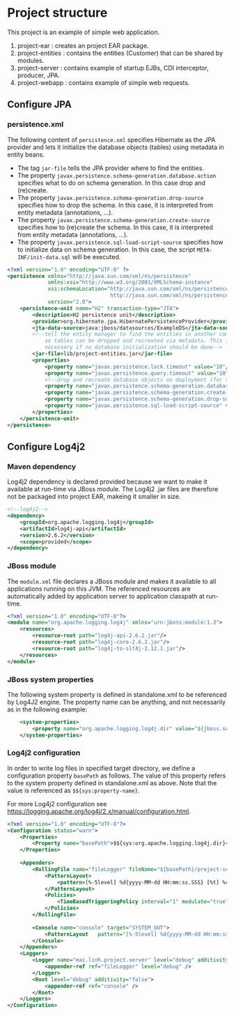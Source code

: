 # Project structure

This project is an example of simple web application.

1. project-ear : creates an project EAR package.
2. project-entities : contains the entities (Customer) that can be shared by modules.
3. project-server : contains example of startup EJBs, CDI interceptor, producer, JPA. 
4. project-webapp : contains example of simple web requests.

## Configure JPA 

### persistence.xml

The following content of `persistence.xml` specifies Hibernate as the JPA provider and lets it
initialize the database objects (tables) using metadata in entity beans.

- The tag `jar-file` tells the JPA provider where to find the entities. 
- The property `javax.persistence.schema-generation.database.action` specifies what to do on 
  schema generation. In this case drop and (re)create.
- The property `javax.persistence.schema-generation.drop-source` specifies how to drop the 
  schema. In this case, it is interpreted from entity metadata (annotations, ...).  
- The property `javax.persistence.schema-generation.create-source` specifies how to (re)create
  the schema. In this case, it is interpreted from entity metadata (annotations, ...).
- The property `javax.persistence.sql-load-script-source` specifies how to initialize data on
  schema generation. In this case, the script `META-INF/init-data.sql` will be executed.

```xml
<?xml version="1.0" encoding="UTF-8" ?>
<persistence xmlns="http://java.sun.com/xml/ns/persistence" 
             xmlns:xsi="http://www.w3.org/2001/XMLSchema-instance" 
             xsi:schemaLocation="http://java.sun.com/xml/ns/persistence
                                 http://java.sun.com/xml/ns/persistence/persistence_2_0.xsd" 
             version="2.0">
    <persistence-unit name="H2" transaction-type="JTA">
        <description>H2 persistence unit</description>    
        <provider>org.hibernate.jpa.HibernatePersistenceProvider</provider>
        <jta-data-source>java:jboss/datasources/ExampleDS</jta-data-source>
        <!--tell the entity manager to find the entities in another component, 
            so tables can be dropped and recreated via metadata. This it not 
            necessary if no database initialization should be done-->
        <jar-file>lib/project-entities.jar</jar-file>
        <properties>
            <property name="javax.persistence.lock.timeout" value="10"/>
            <property name="javax.persistence.query.timeout" value="10"/>
            <!--drop and recreate database objects on deployment (for testing purposes)-->
            <property name="javax.persistence.schema-generation.database.action" value="drop-and-create" />
            <property name="javax.persistence.schema-generation.create-source" value="metadata" />
            <property name="javax.persistence.schema-generation.drop-source" value="metadata" />
            <property name="javax.persistence.sql-load-script-source" value="META-INF/init-data.sql" />
        </properties>
    </persistence-unit>
</persistence>
```

## Configure Log4j2

### Maven dependency
Log4j2 dependency is declared provided because we want to make it available at run-time via JBoss module.
The Log4j2 .jar files are therefore not be packaged into project EAR, makeing it smaller in size.

```xml
<!--log4j2-->
<dependency> 
    <groupId>org.apache.logging.log4j</groupId> 
    <artifactId>log4j-api</artifactId> 
    <version>2.6.2</version> 
    <scope>provided</scope>
</dependency> 
```

### JBoss module

The `module.xml` file declares a JBoss module and makes it available to all applications running on this JVM.
The referenced resources are automatically added by application server to application classpath at run-time.

```xml
<?xml version="1.0" encoding="UTF-8"?>
<module name="org.apache.logging.log4j" xmlns="urn:jboss:module:1.3">
    <resources>
        <resource-root path="log4j-api-2.6.2.jar"/>
        <resource-root path="log4j-core-2.6.2.jar"/>
        <resource-root path="log4j-to-slf4j-2.12.1.jar"/>    
    </resources>
</module>
```

### JBoss system properties

The following system property is defined in standalone.xml to be referenced by Log4J2 engine.
The property name can be anything, and not necessarily as in the following example:

```xml
    <system-properties>
        <property name="org.apache.logging.log4j.dir" value="${jboss.server.log.dir}"/>
    </system-properties>
```

### Log4j2 configuration

In order to write log files in specified target directory, we define a configuration property `basePath`
as follows. The value of this property refers to the system property defined in standalone.xml as above.
Note that the value is referenced as `$${sys:property-name}`. 

For more Log4j2 configuration see https://logging.apache.org/log4j/2.x/manual/configuration.html.

```xml
<?xml version="1.0" encoding="UTF-8"?>
<Configuration status="warn">
    <Properties>
        <Property name="basePath">$${sys:org.apache.logging.log4j.dir}</Property>
    </Properties>
 
    <Appenders>
        <RollingFile name="fileLogger" fileName="${basePath}/project-server.log" filePattern="${basePath}/project-server-%d{yyyy-MM-dd}.log">
            <PatternLayout>
                <pattern>[%-5level] %d{yyyy-MM-dd HH:mm:ss.SSS} [%t] %c{1} - %msg%n</pattern>
            </PatternLayout>
            <Policies>
                <TimeBasedTriggeringPolicy interval="1" modulate="true" />
            </Policies>
        </RollingFile>
 
        <Console name="console" target="SYSTEM_OUT">
            <PatternLayout   pattern="[%-5level] %d{yyyy-MM-dd HH:mm:ss.SSS} [%t] %c{1} - %msg%n" />
        </Console>
    </Appenders>
    <Loggers>
        <Logger name="mai.linh.project.server" level="debug" additivity="true">
            <appender-ref ref="fileLogger" level="debug" />
        </Logger>
        <Root level="debug" additivity="false">
            <appender-ref ref="console" />
        </Root>
    </Loggers>
</Configuration>
```